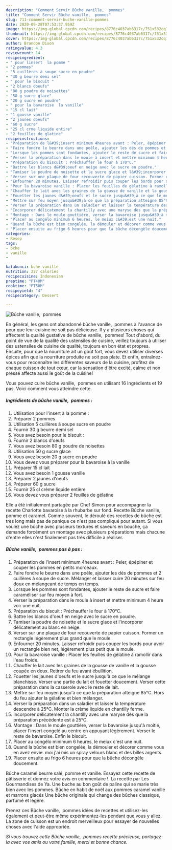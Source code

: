 ```yaml
---
description: "Comment Servir Bûche vanille,  pommes"
title: "Comment Servir Bûche vanille,  pommes"
slug: 711-comment-servir-buche-vanille-pommes
date: 2020-09-28T07:53:37.959Z
image: https://img-global.cpcdn.com/recipes/8776c4037ab6317c/751x532cq70/buche-vanille-pommes-photo-principale-de-la-recette.jpg
thumbnail: https://img-global.cpcdn.com/recipes/8776c4037ab6317c/751x532cq70/buche-vanille-pommes-photo-principale-de-la-recette.jpg
cover: https://img-global.cpcdn.com/recipes/8776c4037ab6317c/751x532cq70/buche-vanille-pommes-photo-principale-de-la-recette.jpg
author: Brandon Dixon
ratingvalue: 4.3
reviewcount: 14
recipeingredient:
- " pour linsert  la pomme "
- "2 pommes"
- "5 cuillères à soupe sucre en poudre"
- "30 g beurre demi sel"
- " pour le biscuit "
- "2 blancs doeufs"
- "80 g poudre de noisettes"
- "50 g sucre glace"
- "20 g sucre en poudre"
- " pour la bavaroise  la vanille"
- "15 cl lait"
- "1 gousse vanille"
- "2 jaunes doeufs"
- "60 g sucre"
- "25 cl crme liquide entire"
- "2 feuilles de glatine"
recipeinstructions:
- "Préparation de l&#39;insert minimum 4heures avant : Peler, épépiner et couper les pommes en petits morceaux."
- "Faire fondre le beurre dans une poêle, ajouter les dés de pommes et 2 cuillères à soupe de sucre. Mélanger et laisser cuire 20 minutes sur feu doux en mélangeant de temps en temps."
- "Lorsque les pommes sont fondantes, ajouter le reste de sucre et faire caraméliser sur feu moyen à fort."
- "Verser la préparation dans le moule à insert et mettre minimum 4 heure voir une nuit."
- "Préparation du biscuit : Préchauffer le four à 170°C."
- "Battre les blancs d&#39;oeuf en neige avec le sucre en poudre."
- "Tamiser la poudre de noisette et le sucre glace et l&#39;incorporer délicatement au blanc en neige."
- "Verser sur une plaque de four recouverte de papier cuisson. Former un rectangle légèrement plus grand que le moule."
- "Enfourner 20 minutes. Laisser refroidir puis couper les bords pour avoir un rectangle bien net, légèrement plus petit que le moule."
- "Pour la bavaroise vanille : Placer les feuilles de gélatine à ramollir dans l&#39;eau froide."
- "Chauffer le lait avec les graines de la gousse de vanille et la gousse coupée en deux. Retirer du feu avant ébullition."
- "Fouetter les jaunes d&#39;oeufs et le sucre jusqu&#39;à ce que le mélange blanchisse. Verser une partie du lait et fouetter doucement. Verser cette préparation dans la casserole avec le reste de lait."
- "Mettre sur feu moyen jusqu&#39;à ce que la préparation atteigne 85°C. Hors du feu ajouter la gélatine et bien mélanger."
- "Verser la préparation dans un saladier et laisser la température descendre à 25°C. Monter la crème liquide en chantilly ferme."
- "Incorporer délicatement la chantilly avec une maryse dès que la préparation précédente est à 25°C."
- "Montage : Dans le moule gouttière, verser la bavaroise jusqu&#39;à moitié, placer l&#39;insert congelé au centre en appuyant légèrement. Verser le reste de bavaroise. Enfin le biscuit."
- "Placer au congélo minimum 6 heures, le meiux c&#39;est une nuit."
- "Quand la bûche est bien congelée, la démouler et décorer comme vous en avez envie. moi j&#39;ai mis un spray velours blanc et des billes argents."
- "Placer ensuite au frigo 6 heures pour que la bûche décongèle doucement."
categories:
- Resep
tags:
- bche
- vanille
- 

katakunci: bche vanille  
nutrition: 227 calories
recipecuisine: Indonesian
preptime: "PT40M"
cooktime: "PT58M"
recipeyield: "4"
recipecategory: Dessert

---
```



![Bûche vanille,  pommes](https://img-global.cpcdn.com/recipes/8776c4037ab6317c/751x532cq70/buche-vanille-pommes-photo-principale-de-la-recette.jpg)

En général, les gens ont abandonné bûche vanille,  pommes à l'avance de peur que leur cuisine ne soit pas délicieuse. Il y a plusieurs choses qui affectent la qualité gustative de bûche vanille,  pommes! Tout d'abord, du point de vue de la qualité des ustensiles de cuisine, veillez toujours à utiliser des ustensiles de cuisine de qualité, toujours en bon état et propres. Ensuite, pour que la nourriture ait un goût fort, vous devez utiliser diverses épices afin que la nourriture produite ne soit pas plate. Et enfin, entraînez-vous pour reconnaître les différentes saveurs de la cuisine, profitez de chaque cuisson de tout cœur, car la sensation d'être excité, calme et non pressé affecte aussi le goût de la cuisine!

<!--inarticleads1-->

Vous pouvez cuire bûche vanille,  pommes en utilisant 16 Ingrédients et 19 pas. Voici comment vous atteindre cette.

##### Ingrédients de bûche vanille,  pommes :

1. Utilisation  pour l&#39;insert à la pomme :
1. Préparer 2 pommes
1. Utilisation 5 cuillères à soupe sucre en poudre
1. Fournir 30 g beurre demi sel
1. Vous avez besoin  pour le biscuit :
1. Fournir 2 blancs d&#39;oeufs
1. Vous avez besoin 80 g poudre de noisettes
1. Utilisation 50 g sucre glace
1. Vous avez besoin 20 g sucre en poudre
1. Vous devez vous préparer  pour la bavaroise à la vanille
1. Préparer 15 cl lait
1. Vous avez besoin 1 gousse vanille
1. Préparer 2 jaunes d&#39;oeufs
1. Préparer 60 g sucre
1. Fournir 25 cl crème liquide entière
1. Vous devez vous préparer 2 feuilles de gélatine


Elle a été initialement partagée par Chef Simon pour accompagner la recette Charlotte bavaroise à la rhubarbe sur fond. Recette Bûche vanille, pomme et caramel. Comme souvent, le déroulé des recettes de bûche est très long mais pas de panique ce n&#39;est pas compliqué pour autant. Si vous voulez une bûche avec plusieurs textures et saveurs en bouche, ça demande forcément un montage avec plusieurs préparations mais chacune d&#39;entre elles n&#39;est finalement pas très difficile à réaliser. 

<!--inarticleads2-->

##### Bûche vanille,  pommes pas à pas :

1. Préparation de l&#39;insert minimum 4heures avant : Peler, épépiner et couper les pommes en petits morceaux.
1. Faire fondre le beurre dans une poêle, ajouter les dés de pommes et 2 cuillères à soupe de sucre. Mélanger et laisser cuire 20 minutes sur feu doux en mélangeant de temps en temps.
1. Lorsque les pommes sont fondantes, ajouter le reste de sucre et faire caraméliser sur feu moyen à fort.
1. Verser la préparation dans le moule à insert et mettre minimum 4 heure voir une nuit.
1. Préparation du biscuit : Préchauffer le four à 170°C.
1. Battre les blancs d&#39;oeuf en neige avec le sucre en poudre.
1. Tamiser la poudre de noisette et le sucre glace et l&#39;incorporer délicatement au blanc en neige.
1. Verser sur une plaque de four recouverte de papier cuisson. Former un rectangle légèrement plus grand que le moule.
1. Enfourner 20 minutes. Laisser refroidir puis couper les bords pour avoir un rectangle bien net, légèrement plus petit que le moule.
1. Pour la bavaroise vanille : Placer les feuilles de gélatine à ramollir dans l&#39;eau froide.
1. Chauffer le lait avec les graines de la gousse de vanille et la gousse coupée en deux. Retirer du feu avant ébullition.
1. Fouetter les jaunes d&#39;oeufs et le sucre jusqu&#39;à ce que le mélange blanchisse. Verser une partie du lait et fouetter doucement. Verser cette préparation dans la casserole avec le reste de lait.
1. Mettre sur feu moyen jusqu&#39;à ce que la préparation atteigne 85°C. Hors du feu ajouter la gélatine et bien mélanger.
1. Verser la préparation dans un saladier et laisser la température descendre à 25°C. Monter la crème liquide en chantilly ferme.
1. Incorporer délicatement la chantilly avec une maryse dès que la préparation précédente est à 25°C.
1. Montage : Dans le moule gouttière, verser la bavaroise jusqu&#39;à moitié, placer l&#39;insert congelé au centre en appuyant légèrement. Verser le reste de bavaroise. Enfin le biscuit.
1. Placer au congélo minimum 6 heures, le meiux c&#39;est une nuit.
1. Quand la bûche est bien congelée, la démouler et décorer comme vous en avez envie. moi j&#39;ai mis un spray velours blanc et des billes argents.
1. Placer ensuite au frigo 6 heures pour que la bûche décongèle doucement.


Bûche caramel beurre salé, pomme et vanille. Essayez cette recette de pâtisserie et donnez votre avis en commentaire !. La recette par Les Gourmandises de Ya. Une buche au bon goût de paline qui se marie très bien avec les pommes. Bûche en habit de noël aux pommes caramel vanille et marrons glacés Une bûche originale qui change des bûches classique, parfumé et légère. 

<!--inarticleads1-->

<p>
Prenez ces Bûche vanille,  pommes idées de recettes et utilisez-les également et peut-être même expérimentez-les pendant que vous y allez. La zone de cuisson est un endroit merveilleux pour essayer de nouvelles choses avec l'aide appropriée.
</p>

<p>
<i>Si vous trouvez cette Bûche vanille,  pommes recette précieuse, partagez-la avec vos amis ou votre famille, merci et bonne chance.</i>
</p>
